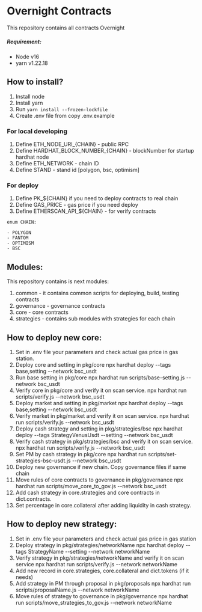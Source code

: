 # Overnight Contracts

This repository contains all contracts Overnight

##### Requirement:

- Node v16
- yarn v1.22.18

## How to install?

1. Install node 
2. Install yarn
3. Run `yarn install --frozen-lockfile`
4. Create .env file from copy .env.example

### For local developing

1. Define ETH_NODE_URI_{CHAIN} - public RPC
2. Define HARDHAT_BLOCK_NUMBER_{CHAIN} - blockNumber for startup hardhat node
3. Define ETH_NETWORK - chain ID 
4. Define STAND - stand id [polygon, bsc, optimism]

### For deploy

1. Define PK_${CHAIN} if you need to deploy contracts to real chain
2. Define GAS_PRICE - gas price if you need deploy
3. Define ETHERSCAN_API_${CHAIN} - for verify contracts

 
```
enum CHAIN:

- POLYGON
- FANTOM
- OPTIMISM
- BSC

```


## Modules:

This repository contains is next modules:

1) common - it contains common scripts for deploying, build, testing contracts
2) governance - governance contracts
3) core - core contracts 
4) strategies - contains sub modules with strategies for each chain

## How to deploy new core:

1. Set in .env file your parameters and check actual gas price in gas station.
2. Deploy core and setting in pkg/core
   npx hardhat deploy --tags base,setting --network bsc_usdt
3. Run base setting in pkg/core
   npx hardhat run scripts/base-setting.js --network bsc_usdt
4. Verify core in pkg/core and verify it on scan service.
   npx hardhat run scripts/verify.js --network bsc_usdt
5. Deploy market and setting in pkg/market
   npx hardhat deploy --tags base,setting --network bsc_usdt
6. Verify market in pkg/market and verify it on scan service.
   npx hardhat run scripts/verify.js --network bsc_usdt
7. Deploy cash strategy and setting in pkg/strategies/bsc
   npx hardhat deploy --tags StrategyVenusUsdt --setting --network bsc_usdt
8. Verify cash strategy in pkg/strategies/bsc and verify it on scan service.
   npx hardhat run scripts/verify.js --network bsc_usdt
9. Set PM by cash strategy in pkg/core
   npx hardhat run scripts/set-strategies-bsc-usdt.js --network bsc_usdt
10. Deploy new governance if new chain. Copy governance files if same chain
11. Move rules of core contracts to governance in pkg/governance
    npx hardhat run scripts/move_core_to_gov.js --network bsc_usdt
12. Add cash strategy in core.strategies and core contracts in dict.contracts.
13. Set percentage in core.collateral after adding liquidity in cash strategy.

## How to deploy new strategy:

1. Set in .env file your parameters and check actual gas price in gas station
2. Deploy strategy in pkg/strategies/networkName
   npx hardhat deploy --tags StrategyName --setting --network networkName
3. Verify strategy in pkg/strategies/networkName and verify it on scan service
   npx hardhat run scripts/verify.js --network networkName
4. Add new record in core.strategies, core.collateral and dict.tokens (if it needs)
5. Add strategy in PM through proposal in pkg/proposals
   npx hardhat run scripts/proposalName.js --network networkName
6. Move rules of strategy to governance in pkg/governance
   npx hardhat run scripts/move_strategies_to_gov.js --network networkName
